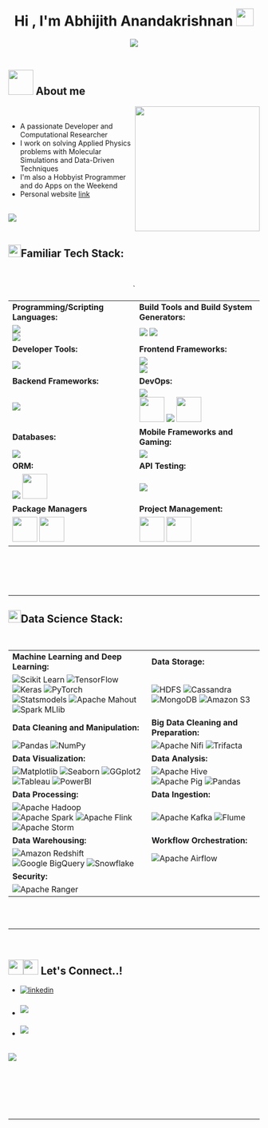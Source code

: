 <h1 align="center"><b>Hi , I'm Abhijith Anandakrishnan </b><img src="https://media.giphy.com/media/hvRJCLFzcasrR4ia7z/giphy.gif" width="35"></h1>
<!--  -->
<div align="center">
  <a href="https://github.com/DenverCoder1/readme-typing-svg"><img src="https://readme-typing-svg.herokuapp.com?font=Time+New+Roman&color=cyan&size=25&center=true&vCenter=true&width=600&height=100&lines=Namaste+...&hearts;++;I'm+a+Developer;and+Computational+Scientist;Love+to+learn+new+stuffs..<3"></a>
</div>


<br>



	
## <picture><img src = "https://user-images.githubusercontent.com/74038190/216121964-513bdf95-3c8c-429a-82bc-7c770caca8fc.png" width = 50px></picture> **About me**


<!-- <picture> <img align="right" src="https://i.giphy.com/media/CrFLL3CnRpw5ddlBMm/giphy.webp" width = 250px></picture> -->
<!-- <picture> <img align="right" src="https://github.com/Anmol-Baranwal/Cool-GIFs-For-GitHub/assets/74038190/993370af-11f4-48e7-9e0d-e5b79c2e7890" width = 250px></picture> -->
<picture> <img align="right" src="https://github.com/Anmol-Baranwal/Cool-GIFs-For-GitHub/assets/74038190/219bcc70-f5dc-466b-9a60-29653d8e8433" width = 250px></picture>


<br>

- A passionate Developer and Computational Researcher
- I work on solving Applied Physics problems with Molecular Simulations and Data-Driven Techniques
- I'm also a Hobbyist Programmer and do Apps on the Weekend
- Personal website [link](https://www.abhijithanandan.com)
<br><br>

<img src="https://user-images.githubusercontent.com/73097560/115834477-dbab4500-a447-11eb-908a-139a6edaec5c.gif"><br><br>



## <img src="https://media2.giphy.com/media/QssGEmpkyEOhBCb7e1/giphy.gif?cid=ecf05e47a0n3gi1bfqntqmob8g9aid1oyj2wr3ds3mg700bl&rid=giphy.gif" width ="25"><b>Familiar Tech Stack:</b>
<br>

<!-- Tech stack using html table -->
<div align="center"><table border="0">
<p align="center">
<tbody>
  <tr>
    <td><strong>Programming/Scripting Languages:</strong></td>
    <td><strong>Build Tools and Build System Generators:</strong></td>
  </tr>
  <tr>
    <td><img src="https://skillicons.dev/icons?i=c,cpp,rust,py,php,js" /><br>
    <img src="https://skillicons.dev/icons?i=bash,dart,kotlin" /></td>
    	<td><img src="https://skillicons.dev/icons?i=make,cmake,gradle"/>
    	<img src="https://skillicons.dev/icons?i=webpack"/>	
  </td>
  </tr>
  <tr>
    <td><strong>Developer Tools:</strong></td>
    <td><strong>Frontend Frameworks:</strong></td>
  </tr>
  <tr>
    <td><img src="https://skillicons.dev/icons?i=vscode,neovim,git,linux,idea,androidstudio"/></td> 	
    <td><img src="https://skillicons.dev/icons?i=html,css,sass,materialui,tailwind,angular"/><br>
    <img src="https://skillicons.dev/icons?i=react,redux,threejs,nextjs"/></td>
  </tr>
  <tr>
    <td><strong>Backend Frameworks:</strong></td>
    <td><strong>DevOps:</strong></td>
  </tr>
  <tr>
    	<td><img src="https://skillicons.dev/icons?i=express,django,flask,nodejs,laravel,fastapi"/></td>
    	<td><img src="https://skillicons.dev/icons?i=docker,kubernetes,jenkins,githubactions,gitlab,nginx"/><br>
        <img src="https://cdn.jsdelivr.net/gh/devicons/devicon/icons/apache/apache-original.svg" width="50em"/>
	<img src="https://skillicons.dev/icons?i=aws,gcp,azure"/>
	<img src="https://cdn.jsdelivr.net/gh/devicons/devicon/icons/digitalocean/digitalocean-original.svg" width="50em" /></td>
  </tr>
  <tr>
    <td><strong>Databases:</strong></td>
    <td><strong>Mobile Frameworks and Gaming:</strong></td>
  </tr>
  <tr>
    	<td><img src="https://skillicons.dev/icons?i=mongodb,postgres,mysql,sqlite,redis"/></td>
    	<td><img src="https://skillicons.dev/icons?i=flutter,unity,blender"/></td>
  </tr>
  <tr>
    <td><strong>ORM:</strong></td>
    <td><strong>API Testing:</strong></td>
  </tr>
  <tr>
    	<td>
        <img src="https://skillicons.dev/icons?i=sequelize"/>
        <img src="https://cdn.jsdelivr.net/gh/devicons/devicon/icons/sqlalchemy/sqlalchemy-original.svg" width=50em />
      </td>
    	<td ><img src="https://skillicons.dev/icons?i=postman"/></td>
  </tr>
  <tr>
    <td><strong>Package Managers</strong></td>
    <td><strong>Project Management:</strong></td>
  </tr>
  <tr>
	        <td><img src="https://cdn.jsdelivr.net/gh/devicons/devicon/icons/npm/npm-original-wordmark.svg" width="50em"/>
            <img src="https://cdn.jsdelivr.net/gh/devicons/devicon/icons/composer/composer-original.svg" width=50em/></td>
    	`     <td text-align="center">
              <img src="https://cdn.jsdelivr.net/gh/devicons/devicon/icons/slack/slack-original.svg" width=50em/>
              <img src="https://cdn.jsdelivr.net/gh/devicons/devicon/icons/jira/jira-original.svg" width=50em/>
            </td>
  </tr>
</tbody>
</p>
</table></div>

<br>
<br>

<br>
<br>

-----

## <img src="https://media2.giphy.com/media/QssGEmpkyEOhBCb7e1/giphy.gif?cid=ecf05e47a0n3gi1bfqntqmob8g9aid1oyj2wr3ds3mg700bl&rid=giphy.gif" width ="25"><b>Data Science Stack:</b>
<br>

<!-- Data stack using html table -->

<div><table>
<!-- Align text to center for table -->
<p align="center">
<tbody>
  <tr>
    <td><strong>Machine Learning and Deep Learning:</strong></td>
    <td><strong> Data Storage:</strong></td>
  </tr>
  <tr>
    <td><img alt="Scikit Learn" src="https://img.shields.io/badge/Scikit_Learn-F7931E?style=for-the-badge&logo=scikit-learn&logoColor=white" />
    <img alt="TensorFlow" src="https://img.shields.io/badge/TensorFlow-FF6F00?style=for-the-badge&logo=tensorflow&logoColor=white" />
    <img alt="Keras" src="https://img.shields.io/badge/Keras-D00000?style=for-the-badge&logo=keras&logoColor=white" />
    <img alt="PyTorch" src="https://img.shields.io/badge/PyTorch-EE4C2C?style=for-the-badge&logo=pytorch&logoColor=white" /><br>
    <img alt="Statsmodels" src="https://img.shields.io/badge/Statsmodels-1F3E5A?style=for-the-badge&logo=statsmodels&logoColor=white" />
    <img alt="Apache Mahout" src="https://img.shields.io/badge/Apache_Mahout-EC552F?style=for-the-badge&logo=apachemahout&logoColor=white" />
    <img alt="Spark MLlib" src="https://img.shields.io/badge/Spark_MLlib-E25A1C?style=for-the-badge&logo=apachespark&logoColor=whit" /></td>
    <td><img alt="HDFS" src="https://img.shields.io/badge/HDFS-0A0C0D?style=for-the-badge&logo=apachehadoop&logoColor=%2366CCFF" />
    <img alt="Cassandra" src="https://img.shields.io/badge/Cassandra-b13c12?style=for-the-badge&logo=apachecassandra&logoColor=%231287B1" />
    <img alt="MongoDB" src="https://img.shields.io/badge/MongoDB-4EA94B?style=for-the-badge&logo=mongodb&logoColor=white" />
    <img alt="Amazon S3" src="https://img.shields.io/badge/Amazon_S3-FF9900?style=for-the-badge&logo=amazonaws&logoColor=white" ></td>
  </tr>
  <tr>
    <td><strong>Data Cleaning and Manipulation:</strong></td>
    <td><strong>Big Data Cleaning and Preparation:</strong></td>
  </tr>
  <tr>
    <td><img alt="Pandas" src="https://img.shields.io/badge/Pandas-150458?style=for-the-badge&logo=pandas&logoColor=white" />
            <img alt="NumPy" src="https://img.shields.io/badge/NumPy-013243?style=for-the-badge&logo=numpy&logoColor=white" /></td>
    <td><img alt="Apache Nifi" src="https://img.shields.io/badge/Apache_Nifi-0A7B83?style=for-the-badge&logo=apachenifi&logoColor=white" />
            <img alt="Trifacta" src="https://img.shields.io/badge/Trifacta-D53939?style=for-the-badge&logo=trifacta&logoColor=white" /></td>
  </tr>
  <tr>
    <td><strong>Data Visualization:</strong></td>
    <td><strong>Data Analysis:</strong></td>
  </tr>
  <tr>
    <td><img alt="Matplotlib" src="https://img.shields.io/badge/Matplotlib-11557C?style=for-the-badge&logo=matplotlib&logoColor=white" />
    <img alt="Seaborn" src="https://img.shields.io/badge/Seaborn-8A2BE2?style=for-the-badge&logo=seaborn&logoColor=white" />
    <img alt="GGplot2" src="https://img.shields.io/badge/GGplot2-FF4785?style=for-the-badge&logo=ggplot2&logoColor=white" />
    <img alt="Tableau" src="https://img.shields.io/badge/Tableau-E97627?style=for-the-badge&logo=tableau&logoColor=white" />
    <img alt="PowerBI" src="https://img.shields.io/badge/PowerBI-F2C811?style=for-the-badge&logo=powerbi&logoColor=black" /></td>
    <td><img alt="Apache Hive" src="https://img.shields.io/badge/Apache_Hive-FDEE21?style=for-the-badge&logo=apachehive&logoColor=black" />
    <img alt="Apache Pig" src="https://img.shields.io/badge/Apache_Pig-FC4B6C?style=for-the-badge&logo=apachepig&logoColor=white" />
    <img alt="Pandas" src="https://img.shields.io/badge/Pandas-150458?style=for-the-badge&logo=pandas&logoColor=white" /></td>
  </tr>
  <tr>
    <td><strong> Data Processing:</strong></td>
    <td><strong>Data Ingestion:</strong></td>
  </tr>
  <tr>
    <td><img alt="Apache Hadoop" src="https://img.shields.io/badge/Apache_Hadoop-0A0C0D?style=for-the-badge&logo=apachehadoop&logoColor=%2366CCFF" />
    <img alt="Apache Spark" src="https://img.shields.io/badge/Apache_Spark-E25A1C?style=for-the-badge&logo=apachespark&logoColor=white" />
    <img alt="Apache Flink" src="https://img.shields.io/badge/Apache_Flink-E6526F?style=for-the-badge&logo=apacheflink&logoColor=white" />
    <img alt="Apache Storm" src="https://img.shields.io/badge/Apache_Storm-5C2D91?style=for-the-badge&logo=apachestorm&logoColor=white" /></td>
    <td><img alt="Apache Kafka" src="https://img.shields.io/badge/Apache_Kafka-231F20?style=for-the-badge&logo=apachekafka&logoColor=white" />
    <img alt="Flume" src="https://img.shields.io/badge/Flume-0E76A8?style=for-the-badge&logo=flume&logoColor=white" /</td>
  </tr>
  <tr>
    <td><strong> Data Warehousing:</strong></td>
    <td><strong>Workflow Orchestration:</strong></td>
  </tr>
  <tr>
    <td><img alt="Amazon Redshift" src="https://img.shields.io/badge/Amazon_Redshift-FF9900?style=for-the-badge&logo=amazonaws&logoColor=white" />
    <img alt="Google BigQuery" src="https://img.shields.io/badge/Google_BigQuery-4285F4?style=for-the-badge&logo=googlecloud&logoColor=white" />
    <img alt="Snowflake" src="https://img.shields.io/badge/Snowflake-29B5E8?style=for-the-badge&logo=snowflake&logoColor=white" /></td>
    <td><img alt="Apache Airflow" src="https://img.shields.io/badge/Apache_Airflow-017CEE?style=for-the-badge&logo=apacheairflow&logoColor=white" /></td>
  </tr>
  <tr>
    <td><strong>Security:</strong></td>
  </tr>
  <tr>
    <td><img alt="Apache Ranger" src="https://img.shields.io/badge/Apache_Ranger-2D6B22?style=for-the-badge&logo=apacheranger&logoColor=white" /></td>
  </tr>
</tbody>
</table></div>
</p>

<!-- Tech Stack using html list -->

<!-- <p align="center"> -->
<!-- 	 -->
<!-- - **Programming/Scripting Languages**: -->

<!-- <div align="center"> -->
<!--     	<img src="https://skillicons.dev/icons?i=c,cpp,rust,py,php,js,bash,dart,kotlin" /> -->
<!-- </div> -->

<!-- <br> -->

<!-- - **Build Tools and Build System Generators**: -->

<!-- <div align="center"> -->
<!--     	<img src="https://skillicons.dev/icons?i=make,cmake,gradle"/> -->
<!--     	<img src="https://skillicons.dev/icons?i=webpack"/>	 -->
<!-- 	<img src="https://cdn.jsdelivr.net/gh/devicons/devicon/icons/npm/npm-original-wordmark.svg" width="50em"/> -->
<!-- </div> -->

<!-- <br> -->
<!--      -->
<!-- - **Developer Tools**: -->

<!-- <div align="center"> -->
<!--     	<img src="https://skillicons.dev/icons?i=vscode,neovim,git,linux,idea,androidstudio"/> -->
<!-- </div> -->

<!-- <br> -->

<!-- - **Frontend Frameworks**: -->

<!-- <div align="center"> -->
<!--     	<img src="https://skillicons.dev/icons?i=html,css,sass,materialui,tailwind,angular,react,redux,threejs,nextjs"/> -->
<!-- </div> -->

<!-- <br> -->

<!-- - **Backend Frameworks**: -->

<!-- <div align="center"> -->
<!--     	<img src="https://skillicons.dev/icons?i=express,django,flask,nodejs,laravel,fastapi"/> -->
<!-- </div> -->

<!-- <br> -->


<!-- - **DevOps**: -->

<!-- <div align="center"> -->
<!--     	<img src="https://skillicons.dev/icons?i=docker,kubernetes,jenkins,githubactions,gitlab,nginx"/> -->
<!--         <img src="https://cdn.jsdelivr.net/gh/devicons/devicon/icons/apache/apache-original.svg" width="50em"/> -->
<!-- 	<img src="https://skillicons.dev/icons?i=aws,gcp,azure"/> -->
<!-- 	<img src="https://cdn.jsdelivr.net/gh/devicons/devicon/icons/digitalocean/digitalocean-original.svg" width="50em" /> -->
<!-- </div> -->

<!-- <br> -->


<!-- - **Databases**: -->

<!-- <div align="center"> -->
<!--     	<img src="https://skillicons.dev/icons?i=mongodb,postgres,mysql,sqlite,redis"/> -->
<!-- </div> -->

<!-- <br> -->


<!-- - **Mobile Frameworks and Gaming**: -->

<!-- <div align="center"> -->
<!--     	<img src="https://skillicons.dev/icons?i=flutter,unity,blender"/> -->
<!-- </div> -->

<!-- <br> -->


<!-- - **ORM**: -->

<!-- <div align="center"> -->
<!--     	<img src="https://skillicons.dev/icons?i=sequelize"/> -->
<!--     	<img src="https://cdn.jsdelivr.net/gh/devicons/devicon/icons/sqlalchemy/sqlalchemy-original.svg" width=50em /> -->
<!-- </div> -->

<!-- <br> -->


<!-- - **API Testing**: -->

<!-- <div align="center"> -->
<!--     	<img src="https://skillicons.dev/icons?i=postman"/> -->
<!-- </div> -->

<!-- <br> -->

<!-- - **Project Management**: -->

<!-- <div align="center"> -->
<!--     	<img src="https://cdn.jsdelivr.net/gh/devicons/devicon/icons/slack/slack-original.svg" width=50em/> -->
<!-- 	<img src="https://cdn.jsdelivr.net/gh/devicons/devicon/icons/jira/jira-original.svg" width=50em/>           -->
<!-- </div> -->

<!-- <br> -->

<!-- </p> -->





<!-- Dats Stack using markdown table -->

<!-- |Data Cleaning and Manipulation:|Big Data Cleaning and Preparation:| -->
<!-- |:-----------:|:-----------:| -->
<!-- |![Pandas](https://img.shields.io/badge/Pandas-150458?style=for-the-badge&logo=pandas&logoColor=white) ![NumPy](https://img.shields.io/badge/NumPy-013243?style=for-the-badge&logo=numpy&logoColor=white)|![Apache Nifi](https://img.shields.io/badge/Apache_Nifi-0A7B83?style=for-the-badge&logo=apachenifi&logoColor=white) ![Trifacta](https://img.shields.io/badge/Trifacta-D53939?style=for-the-badge&logo=trifacta&logoColor=white)| -->

<!-- |Data Visualization:|Data Analysis:| -->
<!-- |:-----------:|:-----------:| -->
<!-- |![Matplotlib](https://img.shields.io/badge/Matplotlib-11557C?style=for-the-badge&logo=matplotlib&logoColor=white) ![Seaborn](https://img.shields.io/badge/Seaborn-8A2BE2?style=for-the-badge&logo=seaborn&logoColor=white) ![GGplot2](https://img.shields.io/badge/GGplot2-FF4785?style=for-the-badge&logo=ggplot2&logoColor=white) ![Tableau](https://img.shields.io/badge/Tableau-E97627?style=for-the-badge&logo=tableau&logoColor=white) ![PowerBI](https://img.shields.io/badge/PowerBI-F2C811?style=for-the-badge&logo=powerbi&logoColor=black) | ![Apache Hive](https://img.shields.io/badge/Apache_Hive-FDEE21?style=for-the-badge&logo=apachehive&logoColor=black) ![Apache Pig](https://img.shields.io/badge/Apache_Pig-FC4B6C?style=for-the-badge&logo=apachepig&logoColor=white) ![Pandas](https://img.shields.io/badge/Pandas-150458?style=for-the-badge&logo=pandas&logoColor=white) | -->

<!-- |Machine Learning and Deep Learning:|Data Storage:| -->
<!-- |:-----------:|:-----------:| -->
<!-- |![Scikit Learn](https://img.shields.io/badge/Scikit_Learn-F7931E?style=for-the-badge&logo=scikit-learn&logoColor=white) ![TensorFlow](https://img.shields.io/badge/TensorFlow-FF6F00?style=for-the-badge&logo=tensorflow&logoColor=white) ![Keras](https://img.shields.io/badge/Keras-D00000?style=for-the-badge&logo=keras&logoColor=white) ![PyTorch](https://img.shields.io/badge/PyTorch-EE4C2C?style=for-the-badge&logo=pytorch&logoColor=white) ![Statsmodels](https://img.shields.io/badge/Statsmodels-1F3E5A?style=for-the-badge&logo=statsmodels&logoColor=white) ![Apache Mahout](https://img.shields.io/badge/Apache_Mahout-EC552F?style=for-the-badge&logo=apachemahout&logoColor=white) ![Spark MLlib](https://img.shields.io/badge/Spark_MLlib-E25A1C?style=for-the-badge&logo=apachespark&logoColor=white)| ![HDFS](https://img.shields.io/badge/HDFS-0A0C0D?style=for-the-badge&logo=apachehadoop&logoColor=%2366CCFF) ![Cassandra](https://img.shields.io/badge/Cassandra-b13c12?style=for-the-badge&logo=apachecassandra&logoColor=%231287B1) ![MongoDB](https://img.shields.io/badge/MongoDB-4EA94B?style=for-the-badge&logo=mongodb&logoColor=white) ![Amazon S3](https://img.shields.io/badge/Amazon_S3-FF9900?style=for-the-badge&logo=amazonaws&logoColor=white)| -->

<!-- |Data Processing:|Data Ingestion:| -->
<!-- |:-----------:|:-----------:| -->
<!-- |![Apache Hadoop](https://img.shields.io/badge/Apache_Hadoop-0A0C0D?style=for-the-badge&logo=apachehadoop&logoColor=%2366CCFF) ![Apache Spark](https://img.shields.io/badge/Apache_Spark-E25A1C?style=for-the-badge&logo=apachespark&logoColor=white) ![Apache Flink](https://img.shields.io/badge/Apache_Flink-E6526F?style=for-the-badge&logo=apacheflink&logoColor=white) ![Apache Storm](https://img.shields.io/badge/Apache_Storm-5C2D91?style=for-the-badge&logo=apachestorm&logoColor=white)| ![Apache Kafka](https://img.shields.io/badge/Apache_Kafka-231F20?style=for-the-badge&logo=apachekafka&logoColor=white) ![Flume](https://img.shields.io/badge/Flume-0E76A8?style=for-the-badge&logo=flume&logoColor=white)| -->

<!-- |Data Warehousing:|Workflow Orchestration:| -->
<!-- |:-----------:|:-----------:| -->
<!-- |![Amazon Redshift](https://img.shields.io/badge/Amazon_Redshift-FF9900?style=for-the-badge&logo=amazonaws&logoColor=white) ![Google BigQuery](https://img.shields.io/badge/Google_BigQuery-4285F4?style=for-the-badge&logo=googlecloud&logoColor=white) ![Snowflake](https://img.shields.io/badge/Snowflake-29B5E8?style=for-the-badge&logo=snowflake&logoColor=white)| ![Apache Airflow](https://img.shields.io/badge/Apache_Airflow-017CEE?style=for-the-badge&logo=apacheairflow&logoColor=white)| -->

<!-- |Security:| -->
<!-- |:-----------:| -->
<!-- |![Apache Ranger](https://img.shields.io/badge/Apache_Ranger-2D6B22?style=for-the-badge&logo=apacheranger&logoColor=white)| -->


<!-- Using html list -->

<!-- **Data Cleaning and Manipulation:** -->

<!-- <img alt="Pandas" src="https://img.shields.io/badge/Pandas-150458?style=for-the-badge&logo=pandas&logoColor=white" /> -->
<!-- <img alt="NumPy" src="https://img.shields.io/badge/NumPy-013243?style=for-the-badge&logo=numpy&logoColor=white" /> -->

<!-- **Big Data Cleaning and Preparation:** -->

<!-- <img alt="Apache Nifi" src="https://img.shields.io/badge/Apache_Nifi-0A7B83?style=for-the-badge&logo=apachenifi&logoColor=white" /> -->
<!-- <img alt="Trifacta" src="https://img.shields.io/badge/Trifacta-D53939?style=for-the-badge&logo=trifacta&logoColor=white" /> -->

<!-- **Data Visualization:** -->

<!-- <img alt="Matplotlib" src="https://img.shields.io/badge/Matplotlib-11557C?style=for-the-badge&logo=matplotlib&logoColor=white" /> -->
<!-- <img alt="Seaborn" src="https://img.shields.io/badge/Seaborn-8A2BE2?style=for-the-badge&logo=seaborn&logoColor=white" /> -->
<!-- <img alt="GGplot2" src="https://img.shields.io/badge/GGplot2-FF4785?style=for-the-badge&logo=ggplot2&logoColor=white" /> -->
<!-- <img alt="Tableau" src="https://img.shields.io/badge/Tableau-E97627?style=for-the-badge&logo=tableau&logoColor=white" /> -->
<!-- <img alt="PowerBI" src="https://img.shields.io/badge/PowerBI-F2C811?style=for-the-badge&logo=powerbi&logoColor=black" /> -->

<!-- **Data Analysis:** -->

<!-- <img alt="Apache Hive" src="https://img.shields.io/badge/Apache_Hive-FDEE21?style=for-the-badge&logo=apachehive&logoColor=black" /> -->
<!-- <img alt="Apache Pig" src="https://img.shields.io/badge/Apache_Pig-FC4B6C?style=for-the-badge&logo=apachepig&logoColor=white" /> -->
<!-- <img alt="Pandas" src="https://img.shields.io/badge/Pandas-150458?style=for-the-badge&logo=pandas&logoColor=white" /> -->

<!-- **Machine Learning and Deep Learning:** -->

<!-- <img alt="Scikit Learn" src="https://img.shields.io/badge/Scikit_Learn-F7931E?style=for-the-badge&logo=scikit-learn&logoColor=white" /> -->
<!-- <img alt="TensorFlow" src="https://img.shields.io/badge/TensorFlow-FF6F00?style=for-the-badge&logo=tensorflow&logoColor=white" /> -->
<!-- <img alt="Keras" src="https://img.shields.io/badge/Keras-D00000?style=for-the-badge&logo=keras&logoColor=white" /> -->
<!-- <img alt="PyTorch" src="https://img.shields.io/badge/PyTorch-EE4C2C?style=for-the-badge&logo=pytorch&logoColor=white" /> -->
<!-- <img alt="Statsmodels" src="https://img.shields.io/badge/Statsmodels-1F3E5A?style=for-the-badge&logo=statsmodels&logoColor=white" /> -->
<!-- <img alt="Apache Mahout" src="https://img.shields.io/badge/Apache_Mahout-EC552F?style=for-the-badge&logo=apachemahout&logoColor=white" /> -->
<!-- <img alt="Spark MLlib" src="https://img.shields.io/badge/Spark_MLlib-E25A1C?style=for-the-badge&logo=apachespark&logoColor=white" /> -->

<!-- **Data Storage:** -->

<!-- <img alt="HDFS" src="https://img.shields.io/badge/HDFS-0A0C0D?style=for-the-badge&logo=apachehadoop&logoColor=%2366CCFF" /> -->
<!-- <img alt="Cassandra" src="https://img.shields.io/badge/Cassandra-b13c12?style=for-the-badge&logo=apachecassandra&logoColor=%231287B1" /> -->
<!-- <img alt="MongoDB" src="https://img.shields.io/badge/MongoDB-4EA94B?style=for-the-badge&logo=mongodb&logoColor=white" /> -->
<!-- <img alt="Amazon S3" src="https://img.shields.io/badge/Amazon_S3-FF9900?style=for-the-badge&logo=amazonaws&logoColor=white" /> -->

<!-- **Data Processing:** -->

<!-- <img alt="Apache Hadoop" src="https://img.shields.io/badge/Apache_Hadoop-0A0C0D?style=for-the-badge&logo=apachehadoop&logoColor=%2366CCFF" /> -->
<!-- <img alt="Apache Spark" src="https://img.shields.io/badge/Apache_Spark-E25A1C?style=for-the-badge&logo=apachespark&logoColor=white" /> -->
<!-- <img alt="Apache Flink" src="https://img.shields.io/badge/Apache_Flink-E6526F?style=for-the-badge&logo=apacheflink&logoColor=white" /> -->
<!-- <img alt="Apache Storm" src="https://img.shields.io/badge/Apache_Storm-5C2D91?style=for-the-badge&logo=apachestorm&logoColor=white" /> -->

<!-- **Data Ingestion:** -->

<!-- <img alt="Apache Kafka" src="https://img.shields.io/badge/Apache_Kafka-231F20?style=for-the-badge&logo=apachekafka&logoColor=white" /> -->
<!-- <img alt="Flume" src="https://img.shields.io/badge/Flume-0E76A8?style=for-the-badge&logo=flume&logoColor=white" /> -->

<!-- **Data Warehousing:** -->

<!-- <img alt="Amazon Redshift" src="https://img.shields.io/badge/Amazon_Redshift-FF9900?style=for-the-badge&logo=amazonaws&logoColor=white" /> -->
<!-- <img alt="Google BigQuery" src="https://img.shields.io/badge/Google_BigQuery-4285F4?style=for-the-badge&logo=googlecloud&logoColor=white" /> -->
<!-- <img alt="Snowflake" src="https://img.shields.io/badge/Snowflake-29B5E8?style=for-the-badge&logo=snowflake&logoColor=white" /> -->

<!-- **Workflow Orchestration:** -->

<!-- <img alt="Apache Airflow" src="https://img.shields.io/badge/Apache_Airflow-017CEE?style=for-the-badge&logo=apacheairflow&logoColor=white" /> -->

<!-- **Security:** -->

<!-- <img alt="Apache Ranger" src="https://img.shields.io/badge/Apache_Ranger-2D6B22?style=for-the-badge&logo=apacheranger&logoColor=white" /> -->


<!-- Using markdown list -->

<!-- - **Data Cleaning and Manipulation:** -->

<!--   ![Pandas](https://img.shields.io/badge/Pandas-150458?style=for-the-badge&logo=pandas&logoColor=white) -->
<!--   ![NumPy](https://img.shields.io/badge/NumPy-013243?style=for-the-badge&logo=numpy&logoColor=white) -->
<!--    -->
<!-- - **Big Data Cleaning and Preparation:** -->

<!--   ![Apache Nifi](https://img.shields.io/badge/Apache_Nifi-0A7B83?style=for-the-badge&logo=apachenifi&logoColor=white) -->
<!--   ![Trifacta](https://img.shields.io/badge/Trifacta-D53939?style=for-the-badge&logo=trifacta&logoColor=white) -->

<!-- - **Data Visualization:** -->

<!--   ![Matplotlib](https://img.shields.io/badge/Matplotlib-11557C?style=for-the-badge&logo=matplotlib&logoColor=white) -->
<!--   ![Seaborn](https://img.shields.io/badge/Seaborn-8A2BE2?style=for-the-badge&logo=seaborn&logoColor=white) -->
<!--   ![GGplot2](https://img.shields.io/badge/GGplot2-FF4785?style=for-the-badge&logo=ggplot2&logoColor=white) -->
<!--   ![Tableau](https://img.shields.io/badge/Tableau-E97627?style=for-the-badge&logo=tableau&logoColor=white) -->
<!--   ![PowerBI](https://img.shields.io/badge/PowerBI-F2C811?style=for-the-badge&logo=powerbi&logoColor=black) -->

<!--    -->
<!-- - **Data Analysis:** -->

<!--   ![Apache Hive](https://img.shields.io/badge/Apache_Hive-FDEE21?style=for-the-badge&logo=apachehive&logoColor=black) -->
<!--   ![Apache Pig](https://img.shields.io/badge/Apache_Pig-FC4B6C?style=for-the-badge&logo=apachepig&logoColor=white) -->
<!--   ![Pandas](https://img.shields.io/badge/Pandas-150458?style=for-the-badge&logo=pandas&logoColor=white) -->

<!-- - **Machine Learning and Deep Learning:** -->

<!--   ![Scikit Learn](https://img.shields.io/badge/Scikit_Learn-F7931E?style=for-the-badge&logo=scikit-learn&logoColor=white) -->
<!--   ![TensorFlow](https://img.shields.io/badge/TensorFlow-FF6F00?style=for-the-badge&logo=tensorflow&logoColor=white) -->
<!--   ![Keras](https://img.shields.io/badge/Keras-D00000?style=for-the-badge&logo=keras&logoColor=white) -->
<!--   ![PyTorch](https://img.shields.io/badge/PyTorch-EE4C2C?style=for-the-badge&logo=pytorch&logoColor=white) -->
<!--   ![Statsmodels](https://img.shields.io/badge/Statsmodels-1F3E5A?style=for-the-badge&logo=statsmodels&logoColor=white) -->
<!--   ![Apache Mahout](https://img.shields.io/badge/Apache_Mahout-EC552F?style=for-the-badge&logo=apachemahout&logoColor=white) -->
<!--   ![Spark MLlib](https://img.shields.io/badge/Spark_MLlib-E25A1C?style=for-the-badge&logo=apachespark&logoColor=white) -->

<!-- - **Data Storage:** -->

<!--   ![HDFS](https://img.shields.io/badge/HDFS-0A0C0D?style=for-the-badge&logo=apachehadoop&logoColor=%2366CCFF) -->
<!--   ![Cassandra](https://img.shields.io/badge/Cassandra-b13c12?style=for-the-badge&logo=apachecassandra&logoColor=%231287B1) -->
<!--   ![MongoDB](https://img.shields.io/badge/MongoDB-4EA94B?style=for-the-badge&logo=mongodb&logoColor=white) -->
<!--   ![Amazon S3](https://img.shields.io/badge/Amazon_S3-FF9900?style=for-the-badge&logo=amazonaws&logoColor=white) -->

<!-- - **Data Processing:** -->

<!--   ![Apache Hadoop](https://img.shields.io/badge/Apache_Hadoop-0A0C0D?style=for-the-badge&logo=apachehadoop&logoColor=%2366CCFF) -->
<!--   ![Apache Spark](https://img.shields.io/badge/Apache_Spark-E25A1C?style=for-the-badge&logo=apachespark&logoColor=white) -->
<!--   ![Apache Flink](https://img.shields.io/badge/Apache_Flink-E6526F?style=for-the-badge&logo=apacheflink&logoColor=white) -->
<!--   ![Apache Storm](https://img.shields.io/badge/Apache_Storm-5C2D91?style=for-the-badge&logo=apachestorm&logoColor=white) -->

<!-- - **Data Ingestion:** -->

<!--   ![Apache Kafka](https://img.shields.io/badge/Apache_Kafka-231F20?style=for-the-badge&logo=apachekafka&logoColor=white) -->
<!--   ![Flume](https://img.shields.io/badge/Flume-0E76A8?style=for-the-badge&logo=flume&logoColor=white) -->

<!-- - **Data Warehousing:** -->

<!--   ![Amazon Redshift](https://img.shields.io/badge/Amazon_Redshift-FF9900?style=for-the-badge&logo=amazonaws&logoColor=white) -->
<!--   ![Google BigQuery](https://img.shields.io/badge/Google_BigQuery-4285F4?style=for-the-badge&logo=googlecloud&logoColor=white) -->
<!--   ![Snowflake](https://img.shields.io/badge/Snowflake-29B5E8?style=for-the-badge&logo=snowflake&logoColor=white) -->

<!-- - **Workflow Orchestration:** -->

<!--   ![Apache Airflow](https://img.shields.io/badge/Apache_Airflow-017CEE?style=for-the-badge&logo=apacheairflow&logoColor=white) -->

<!-- - **Security:** -->

<!--   ![Apache Ranger](https://img.shields.io/badge/Apache_Ranger-2D6B22?style=for-the-badge&logo=apacheranger&logoColor=white) -->


<br>
<br>

-----

<br>


## <img src="https://user-images.githubusercontent.com/74038190/216120981-b9507c36-0e04-4469-8e27-c99271b45ba5.png" width ="30"><img src="https://user-images.githubusercontent.com/74038190/216120974-24a76b31-7f39-41f1-a38f-b3c1377cc612.png" width ="30">    <b> Let's Connect..!</b>
<be>
<div align='left'>

<ul>

<li>
<a href="www.linkedin.com/in/abhijithanandan" target="_blank">
<img src="https://img.shields.io/badge/linkedin:  abhijith-%2300acee.svg?color=405DE6&style=for-the-badge&logo=linkedin&logoColor=white" alt=linkedin style="margin-bottom: 5px;"/>
</a>
</li>

<br>


<li>
<a href="mailto:anandakrishnanabhijith@gmail.com" target="_blank">
<img src="https://img.shields.io/badge/gmail:  abhijith-%23EA4335.svg?style=for-the-badge&logo=gmail&logoColor=white" t=mail style="margin-bottom: 5px;" />
</a>
</li>
	
<br>

<li>
<a href="https://abhijithanandan.com" target="_blank">
<img src="https://img.shields.io/badge/website:  abhijith-%AA344D.svg?style=for-the-badge&logo=sololearn&logoColor=white" t=mail style="margin-bottom: 5px;" />
</a>
</li>
	
</ul>
</div>

<br>

<img src="https://user-images.githubusercontent.com/73097560/115834477-dbab4500-a447-11eb-908a-139a6edaec5c.gif">
<br>
<br>
<br>

<div align='center'>

</div>
<br>
<br>
<br>
<br>

---

<br>
